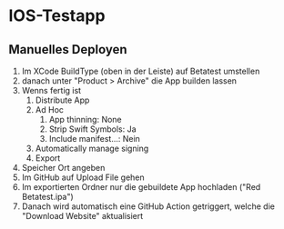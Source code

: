 # IOS-Testapp

## Manuelles Deployen
1. Im XCode BuildType (oben in der Leiste) auf Betatest umstellen
2. danach unter "Product > Archive" die App builden lassen
3. Wenns fertig ist
   1. Distribute App
   2. Ad Hoc
      1. App thinning: None
      2. Strip Swift Symbols: Ja
      3. Include manifest...: Nein
   6. Automatically manage signing
   7. Export
 8. Speicher Ort angeben
 9. Im GitHub auf Upload File gehen
 10. Im exportierten Ordner nur die gebuildete App hochladen ("Red Betatest.ipa")
 11. Danach wird automatisch eine GitHub Action getriggert, welche die "Download Website" aktualisiert
